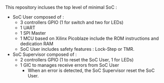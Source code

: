 This repository incluses the top level of minimal SoC :
- SoC User composed of :
  - 3 controllers GPIO (1 for switch and two for LEDs)
  - 1 UART
  - 1 SPI Master
  - 1 MCU based on Xilinx Picoblaze include the ROM instructions and dedication RAM 
  - SoC User includes safety features : Lock-Step or TMR.
- SoC Supervisor composed of :
  - 2 controllers GPIO (1 to reset the SoC User, 1 for LEDs)
  - 1 GIC to manages receive errors from SoC User
    - When an error is detected, the SoC Supervisor reset the SoC User.
